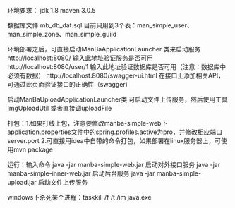 环境要求：
jdk 1.8
maven 3.0.5

数据库文件
mb_db_dat.sql  目前只用到3个表：man_simple_user、man_simple_zone、man_simple_guild

环境部署之后，可直接启动ManBaApplicationLauncher  类来启动服务
http://localhost:8080/   输入此地址验证服务是否可用
http://localhost:8080/user/1  输入此地址验证数据库是否可用（注意：数据库中必须有数据）
http://localhost:8080/swagger-ui.html   在接口上添加相关API，可通过此页面验证接口的正确性（swagger)

启动ManBaUploadApplicationLauncher类  可启动文件上传服务，然后使用工具ImgUploadUtil   或者直接调uploadFile

打包：1.如果打线上包，注意要修改manba-simple-web下application.properties文件中的spring.profiles.active为pro，并修改相应端口server.port
      2.可直接用idea中自带的命令打包，如果部署在linux服务器上，可使用mvn package

运行：输入命令  java -jar manba-simple-web.jar  启动对外接口服务
                java -jar manba-simple-inner-web.jar  启动后台服务
                java -jar manba-simple-upload.jar  启动文件上传服务

windows下杀死某个进程：taskkill /f /t /im java.exe